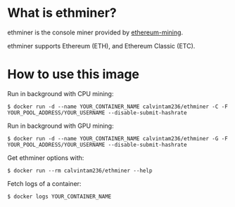 # What is ethminer?

ethminer is the console miner provided by [ethereum-mining](https://github.com/ethereum-mining/ethminer).

ethminer supports Ethereum (ETH), and Ethereum Classic (ETC).

# How to use this image

Run in background with CPU mining:

```console
$ docker run -d --name YOUR_CONTAINER_NAME calvintam236/ethminer -C -F YOUR_POOL_ADDRESS/YOUR_USERNAME --disable-submit-hashrate
```

Run in background with GPU mining:

```console
$ docker run -d --name YOUR_CONTAINER_NAME calvintam236/ethminer -G -F YOUR_POOL_ADDRESS/YOUR_USERNAME --disable-submit-hashrate
```

Get ethminer options with:

```console
$ docker run --rm calvintam236/ethminer --help
```

Fetch logs of a container:

```console
$ docker logs YOUR_CONTAINER_NAME
```
